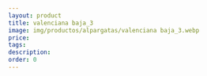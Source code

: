```yaml
---
layout: product
title: valenciana baja_3
image: img/productos/alpargatas/valenciana baja_3.webp
price: 
tags: 
description: 
order: 0
---
```

